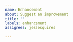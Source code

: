 ```yaml
---
name: Enhancement
about: Suggest an improvement
title: ''
labels: enhancement
assignees: jessesquires

---
```



